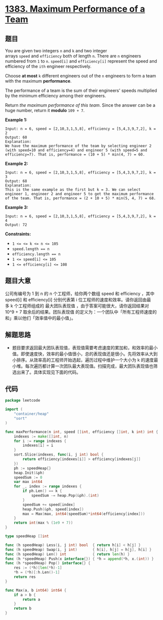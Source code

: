 # [1383. Maximum Performance of a Team](https://leetcode.com/problems/maximum-performance-of-a-team/)

## 题目

You are given two integers `n` and `k` and two integer arrays `speed` and `efficiency` both of length `n`. There are `n` engineers numbered from `1` to `n`. `speed[i]` and `efficiency[i]` represent the speed and efficiency of the `ith` engineer respectively.

Choose **at most** `k` different engineers out of the `n` engineers to form a team with the maximum **performance**.

The performance of a team is the sum of their engineers' speeds multiplied by the minimum efficiency among their engineers.

Return *the maximum performance of this team*. Since the answer can be a huge number, return it **modulo** `109 + 7`.

**Example 1:**

```
Input: n = 6, speed = [2,10,3,1,5,8], efficiency = [5,4,3,9,7,2], k = 2
Output: 60
Explanation:
We have the maximum performance of the team by selecting engineer 2 (with speed=10 and efficiency=4) and engineer 5 (with speed=5 and efficiency=7). That is, performance = (10 + 5) * min(4, 7) = 60.
```

**Example 2:**

```
Input: n = 6, speed = [2,10,3,1,5,8], efficiency = [5,4,3,9,7,2], k = 3
Output: 68
Explanation:
This is the same example as the first but k = 3. We can select engineer 1, engineer 2 and engineer 5 to get the maximum performance of the team. That is, performance = (2 + 10 + 5) * min(5, 4, 7) = 68.
```

**Example 3:**

```
Input: n = 6, speed = [2,10,3,1,5,8], efficiency = [5,4,3,9,7,2], k = 4
Output: 72
```

**Constraints:**

- `1 <= <= k <= n <= 105`
- `speed.length == n`
- `efficiency.length == n`
- `1 <= speed[i] <= 105`
- `1 <= efficiency[i] <= 108`

## 题目大意

公司有编号为 1 到 n 的 n 个工程师，给你两个数组 speed 和 efficiency ，其中 speed[i] 和 efficiency[i] 分别代表第 i 位工程师的速度和效率。请你返回由最多 k 个工程师组成的 最大团队表现值 ，由于答案可能很大，请你返回结果对 10^9 + 7 取余后的结果。团队表现值 的定义为：一个团队中「所有工程师速度的和」乘以他们「效率值中的最小值」。

## 解题思路

- 题目要求返回最大团队表现值，表现值需要考虑速度的累加和，和效率的最小值。即使速度快，效率的最小值很小，总的表现值还是很小。先将效率从大到小排序。从效率高的工程师开始选起，遍历过程中维护一个大小为 k 的速度最小堆。每次遍历都计算一次团队最大表现值。扫描完成，最大团队表现值也筛选出来了。具体实现见下面的代码。

## 代码

```go
package leetcode

import (
    "container/heap"
    "sort"
)

func maxPerformance(n int, speed []int, efficiency []int, k int) int {
    indexes := make([]int, n)
    for i := range indexes {
        indexes[i] = i
    }
    sort.Slice(indexes, func(i, j int) bool {
        return efficiency[indexes[i]] > efficiency[indexes[j]]
    })
    ph := speedHeap{}
    heap.Init(&ph)
    speedSum := 0
    var max int64
    for _, index := range indexes {
        if ph.Len() == k {
            speedSum -= heap.Pop(&ph).(int)
        }
        speedSum += speed[index]
        heap.Push(&ph, speed[index])
        max = Max(max, int64(speedSum)*int64(efficiency[index]))
    }
    return int(max % (1e9 + 7))
}

type speedHeap []int

func (h speedHeap) Less(i, j int) bool  { return h[i] < h[j] }
func (h speedHeap) Swap(i, j int)       { h[i], h[j] = h[j], h[i] }
func (h speedHeap) Len() int            { return len(h) }
func (h *speedHeap) Push(x interface{}) { *h = append(*h, x.(int)) }
func (h *speedHeap) Pop() interface{} {
    res := (*h)[len(*h)-1]
    *h = (*h)[:h.Len()-1]
    return res
}

func Max(a, b int64) int64 {
    if a > b {
        return a
    }
    return b
}
```